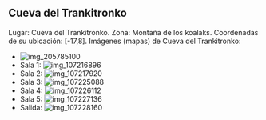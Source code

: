 ## Cueva del Trankitronko
Lugar: Cueva del Trankitronko.
Zona: Montaña de los koalaks.
Coordenadas de su ubicación: [-17,8].
Imágenes (mapas) de Cueva del Trankitronko:
- ![img_205785100](https://media.discordapp.net/attachments/1115311447145193482/1115347851443191872/205785100.jpg)
- Sala 1: ![img_107216896](https://media.discordapp.net/attachments/1115311447145193482/1115319436568698980/107216896.jpg)
- Sala 2: ![img_107217920](https://media.discordapp.net/attachments/1115311447145193482/1115319438275788902/107217920.jpg)
- Sala 3: ![img_107225088](https://media.discordapp.net/attachments/1115311447145193482/1115319472656486420/107225088.jpg)
- Sala 4: ![img_107226112](https://media.discordapp.net/attachments/1115311447145193482/1115319474963365958/107226112.jpg)
- Sala 5: ![img_107227136](https://media.discordapp.net/attachments/1115311447145193482/1115319476800462869/107227136.jpg)
- Salida: ![img_107228160](https://media.discordapp.net/attachments/1115311447145193482/1115319478293639179/107228160.jpg)